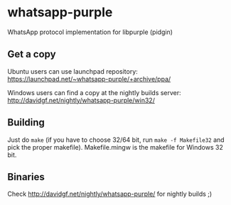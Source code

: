 whatsapp-purple
===============

WhatsApp protocol implementation for libpurple (pidgin)

Get a copy
----------

Ubuntu users can use launchpad repository: https://launchpad.net/~whatsapp-purple/+archive/ppa/

Windows users can find a copy at the nightly builds server: http://davidgf.net/nightly/whatsapp-purple/win32/

Building
--------

Just do `make` (if you have to choose 32/64 bit, run `make -f Makefile32` and pick the proper makefile).
Makefile.mingw is the makefile for Windows 32 bit.

Binaries
--------

Check http://davidgf.net/nightly/whatsapp-purple/ for nightly
builds ;)


